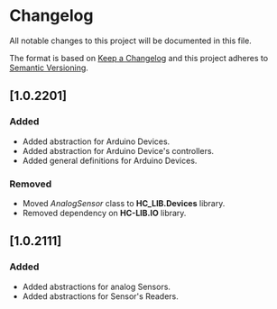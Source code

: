 # Changelog
All notable changes to this project will be documented in this file.

The format is based on [Keep a Changelog](http://keepachangelog.com/en/1.0.0/)
and this project adheres to [Semantic Versioning](http://semver.org/spec/v2.0.0.html).

## [1.0.2201]
### Added
- Added abstraction for Arduino Devices.
- Added abstraction for Arduino Device's controllers.
- Added general definitions for Arduino Devices.

### Removed
- Moved _AnalogSensor_ class to __HC_LIB.Devices__ library.
- Removed dependency on __HC-LIB.IO__ library.

## [1.0.2111]
### Added
- Added abstractions for analog Sensors.
- Added abstractions for Sensor's Readers.